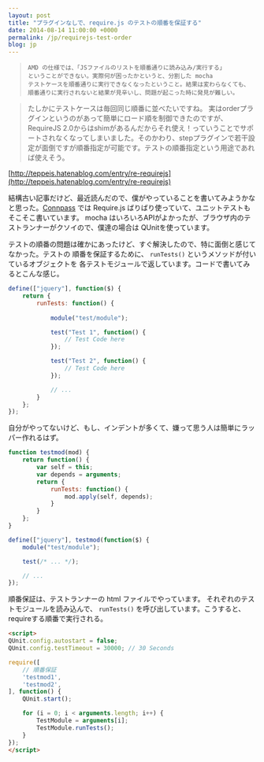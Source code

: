 ```yaml
---
layout: post
title: "プラグインなしで、require.js のテストの順番を保証する"
date: 2014-08-14 11:00:00 +0000
permalink: /jp/requirejs-test-order
blog: jp
---
```


>     AMD の仕様では、「JSファイルのリストを順番通りに読み込み/実行する」
>     ということができない。実際何が困ったかというと、分割した mocha 
>     テストケースを順番通りに実行できなくなったということ。結果は変わらなくても、
>     順番通りに実行されないと結果が見辛いし、問題が起こった時に発見が難しい。

> たしかにテストケースは毎回同じ順番に並べたいですね。
> 実はorderプラグインというのがあって簡単にロード順を制御できたのですが、RequireJS 2.0からはshimがあるんだからそれ使え！っていうことでサポートされなくなってしまいました。そのかわり、stepプラグインで若干設定が面倒ですが順番指定が可能です。テストの順番指定という用途であれば使えそう。

[http://teppeis.hatenablog.com/entry/re-requirejs](http://teppeis.hatenablog.com/entry/re-requirejs)

結構古い記事だけど、最近読んだので、僕がやっていることを書いてみようかなと思った。[Connpass](http://connpass.com/) では Require.js ばりばり使っていて、ユニットテストもそこそこ書いています。
mocha はいろいろAPIがよかったが、ブラウザ内のテストランナーがクソイので、僕達の場合は
QUnitを使っています。

テストの順番の問題は確かにあったけど、すぐ解決したので、特に面倒と感じてなかった。テストの
順番を保証するために、 `runTests()` というメソッドが付いているオブジェクトを
各テストモジュールで返しています。コードで書いてみるとこんな感じ。

```javascript
define(["jquery"], function($) {
    return {
        runTests: function() {
    
            module("test/module");

            test("Test 1", function() {
                // Test Code here    
            });

            test("Test 2", function() {
                // Test Code here    
            });

            // ...
        }
    };
});
```

自分がやってないけど、もし、インデントが多くて、嫌って思う人は簡単にラッパー作れるはず。

```javascript
function testmod(mod) {
    return function() {
        var self = this;
        var depends = arguments;
        return {
            runTests: function() {
                mod.apply(self, depends);
            }
        }
    };
}

define(["jquery"], testmod(function($) {
    module("test/module");

    test(/* ... */);

    // ...
});
```

順番保証は、テストランナーの html ファイルでやっています。
それぞれのテストモジュールを読み込んで、 `runTests()`
を呼び出しています。こうすると、requireする順番で実行される。

```html
<script>
QUnit.config.autostart = false;
QUnit.config.testTimeout = 30000; // 30 Seconds

require([
    // 順番保証
    'testmod1',
    'testmod2',
], function() {
    QUnit.start();    

    for (i = 0; i < arguments.length; i++) {
        TestModule = arguments[i];
        TestModule.runTests();
    }
});
</script>
```